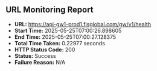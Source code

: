 ## URL Monitoring Report

- **URL:** https://api-gw1-prod1.fisglobal.com/gw/v1/health
- **Start Time:** 2025-05-25T07:00:26.898605
- **End Time:** 2025-05-25T07:00:27.128375
- **Total Time Taken:** 0.22977 seconds
- **HTTP Status Code:** 200
- **Status:** Success
- **Failure Reason:** N/A
